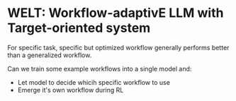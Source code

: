 # WELT: Workflow-adaptivE LLM with Target-oriented system

For specific task, specific but optimized workflow generally performs better than a generalized workflow.

Can we train some example workflows into a single model and:
- Let model to decide whicih specific workflow to use
- Emerge it's own workflow during RL
